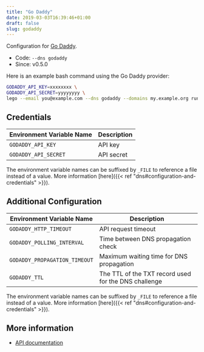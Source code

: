 ```yaml
---
title: "Go Daddy"
date: 2019-03-03T16:39:46+01:00
draft: false
slug: godaddy
---
```


<!-- THIS DOCUMENTATION IS AUTO-GENERATED. PLEASE DO NOT EDIT. -->
<!-- providers/dns/godaddy/godaddy.toml -->
<!-- THIS DOCUMENTATION IS AUTO-GENERATED. PLEASE DO NOT EDIT. -->


Configuration for [Go Daddy](https://godaddy.com).


<!--more-->

- Code: `--dns godaddy`
- Since: v0.5.0


Here is an example bash command using the Go Daddy provider:

```bash
GODADDY_API_KEY=xxxxxxxx \
GODADDY_API_SECRET=yyyyyyyy \
lego --email you@example.com --dns godaddy --domains my.example.org run
```




## Credentials

| Environment Variable Name | Description |
|-----------------------|-------------|
| `GODADDY_API_KEY` | API key |
| `GODADDY_API_SECRET` | API secret |

The environment variable names can be suffixed by `_FILE` to reference a file instead of a value.
More information [here]({{< ref "dns#configuration-and-credentials" >}}).


## Additional Configuration

| Environment Variable Name | Description |
|--------------------------------|-------------|
| `GODADDY_HTTP_TIMEOUT` | API request timeout |
| `GODADDY_POLLING_INTERVAL` | Time between DNS propagation check |
| `GODADDY_PROPAGATION_TIMEOUT` | Maximum waiting time for DNS propagation |
| `GODADDY_TTL` | The TTL of the TXT record used for the DNS challenge |

The environment variable names can be suffixed by `_FILE` to reference a file instead of a value.
More information [here]({{< ref "dns#configuration-and-credentials" >}}).




## More information

- [API documentation](https://developer.godaddy.com/doc/endpoint/domains)

<!-- THIS DOCUMENTATION IS AUTO-GENERATED. PLEASE DO NOT EDIT. -->
<!-- providers/dns/godaddy/godaddy.toml -->
<!-- THIS DOCUMENTATION IS AUTO-GENERATED. PLEASE DO NOT EDIT. -->
